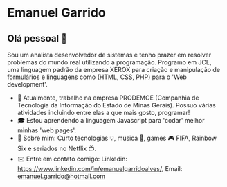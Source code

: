 
# Emanuel Garrido

## Olá pessoal 👋

Sou um analista desenvolvedor de sistemas e tenho prazer em resolver problemas do mundo real utilizando a programação.
Programo em JCL, uma linguagem padrão da empresa XEROX para criação e manipulação de formulários e linguagens como (HTML, CSS, PHP) para o 'Web development'.

- 🔭 Atualmente, trabalho na empresa PRODEMGE (Companhia de Tecnologia da Informação do Estado de Minas Gerais). 
     Possuo várias atividades incluindo entre elas a que mais gosto, programar! 
- 🎓 Estou aprendendo a linguagem Javascript para 'codar' melhor minhas 'web pages'.
- 💬 Sobre mim: Curto tecnologias 💡, música 🎸, games 🎮 FIFA, Rainbow Six e seriados no Netflix 📺.
- ✉️ Entre em contato comigo: Linkedin: https://www.linkedin.com/in/emanuelgarridoalves/, Email: emanuel.garrido@hotmail.com
